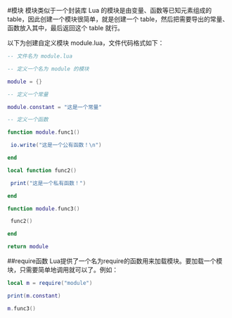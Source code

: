 #模块
模块类似于一个封装库 
Lua 的模块是由变量、函数等已知元素组成的 table，因此创建一个模块很简单，就是创建一个 table，然后把需要导出的常量、函数放入其中，最后返回这个 table 就行。

以下为创建自定义模块 module.lua，文件代码格式如下： 

```lua
-- 文件名为 module.lua

-- 定义一个名为 module 的模块

module = {}

-- 定义一个常量

module.constant = "这是一个常量"

-- 定义一个函数

function module.func1()

 io.write("这是一个公有函数！\n")

end

local function func2()

 print("这是一个私有函数！")

end

function module.func3()

 func2()

end

return module

```
##require函数
Lua提供了一个名为require的函数用来加载模块。要加载一个模块，只需要简单地调用就可以了。例如： 

```lua
local m = require("module")

print(m.constant)

m.func3()

```
